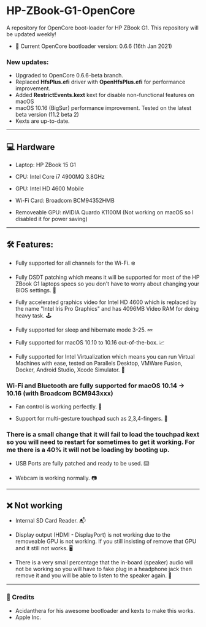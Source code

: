 # HP-ZBook-G1-OpenCore
A repository for OpenCore boot-loader for HP ZBook G1.
This repository will be updated weekly!

- 🥲 Current OpenCore bootloader version: 0.6.6 (16th Jan 2021)

### New updates:
<ul>
    <li>Upgraded to OpenCore 0.6.6-beta branch.</li>
    <li>Replaced <b>HfsPlus.efi</b> driver with <b>OpenHfsPlus.efi</b> for performance improvement.</li>
    <li>Added <b>RestrictEvents.kext</b> kext for disable non-functional features on macOS</li>
    <li>macOS 10.16 (BigSur) performance improvement. Tested on the latest beta version (11.2 beta 2)</li>
    <li>Kexts are up-to-date.</li>
</ul>


---------------
## 💻 Hardware


- Laptop: HP ZBook 15 G1


- CPU: Intel Core i7 4900MQ 3.8GHz


- GPU: Intel HD 4600 Mobile


- Wi-Fi Card: Broadcom BCM94352HMB


- Removeable GPU: nVIDIA Quardo K1100M (Not working on macOS so I disabled it for power saving)



---------------
## 🛠 Features:

- Fully supported for all channels for the Wi-Fi. ❄️

- Fully DSDT patching which means it will be supported for most of the HP ZBook G1 laptops specs so you don't have to worry about changing your BIOS settings. 🔌

- Fully accelerated graphics video for Intel HD 4600 which is replaced by the name "Intel Iris Pro Graphics" and has 4096MB Video RAM for doing heavy task. 🕹

- Fully supported for sleep and hibernate mode 3-25. 💤

- Fully supported for macOS 10.10 to 10.16 out-of-the-box. 📈

- Fully supported for Intel Virtualization which means you can run Virtual Machines with ease, tested on Parallels Desktop, VMWare Fusion, Docker, Android Studio, Xcode Simulator. 📡


### Wi-Fi and Bluetooth are fully supported for macOS 10.14 -> 10.16 (with Broadcom BCM943xxx)


- Fan control is working perfectly. 🦄

- Support for multi-gesture touchpad such as 2,3,4-fingers. 👋


### There is a small change that it will fail to load the touchpad kext so you will need to restart for sometimes to get it working. For me there is a 40% it will not be loading by booting up.


- USB Ports are fully patched and ready to be used. ⌨️

- Webcam is working normally. 📷


----------------
## ❌ Not working


- Internal SD Card Reader. 📬

- Display output (HDMI - DisplayPort) is not working due to the removeable GPU is not working. If you still insisting of remove that GPU and it still not works. 🖥

- There is a very small percentage that the in-board (speaker) audio will not be working so you will have to fake plug in a headphone jack then remove it and you will be able to listen to the speaker again. 🧭
----------------
### 💌 Credits

- Acidanthera for his awesome bootloader and kexts to make this works.
- Apple Inc.